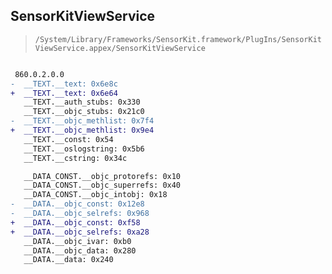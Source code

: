 ## SensorKitViewService

> `/System/Library/Frameworks/SensorKit.framework/PlugIns/SensorKitViewService.appex/SensorKitViewService`

```diff

 860.0.2.0.0
-  __TEXT.__text: 0x6e8c
+  __TEXT.__text: 0x6e64
   __TEXT.__auth_stubs: 0x330
   __TEXT.__objc_stubs: 0x21c0
-  __TEXT.__objc_methlist: 0x7f4
+  __TEXT.__objc_methlist: 0x9e4
   __TEXT.__const: 0x54
   __TEXT.__oslogstring: 0x5b6
   __TEXT.__cstring: 0x34c

   __DATA_CONST.__objc_protorefs: 0x10
   __DATA_CONST.__objc_superrefs: 0x40
   __DATA_CONST.__objc_intobj: 0x18
-  __DATA.__objc_const: 0x12e8
-  __DATA.__objc_selrefs: 0x968
+  __DATA.__objc_const: 0xf58
+  __DATA.__objc_selrefs: 0xa28
   __DATA.__objc_ivar: 0xb0
   __DATA.__objc_data: 0x280
   __DATA.__data: 0x240

```
